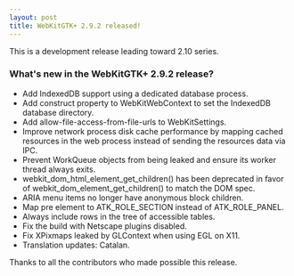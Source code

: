 ```yaml
---
layout: post
title: WebKitGTK+ 2.9.2 released!
---
```


This is a development release leading toward 2.10 series.

### What's new in the WebKitGTK+ 2.9.2 release?

 - Add IndexedDB support using a dedicated database process.
 - Add construct property to WebKitWebContext to set the IndexedDB database directory.
 - Add allow-file-access-from-file-urls to WebKitSettings.
 - Improve network process disk cache performance by mapping cached resources in the
   web process instead of sending the resources data via IPC.
 - Prevent WorkQueue objects from being leaked and ensure its worker thread always exits.
 - webkit_dom_html_element_get_children() has been deprecated in favor of
   webkit_dom_element_get_children() to match the DOM spec.
 - ARIA menu items no longer have anonymous block children.
 - Map pre element to ATK_ROLE_SECTION instead of ATK_ROLE_PANEL.
 - Always include rows in the tree of accessible tables.
 - Fix the build with Netscape plugins disabled.
 - Fix XPixmaps leaked by GLContext when using EGL on X11.
 - Translation updates: Catalan.

Thanks to all the contributors who made possible this release.